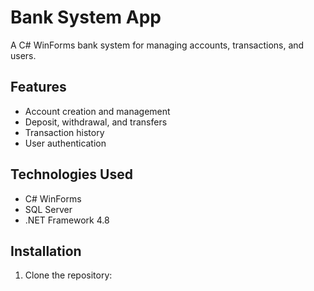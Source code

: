 # Bank System App
A C# WinForms bank system for managing accounts, transactions, and users.

## Features
- Account creation and management
- Deposit, withdrawal, and transfers
- Transaction history
- User authentication

## Technologies Used
- C# WinForms
- SQL Server
- .NET Framework 4.8

## Installation
1. Clone the repository:
